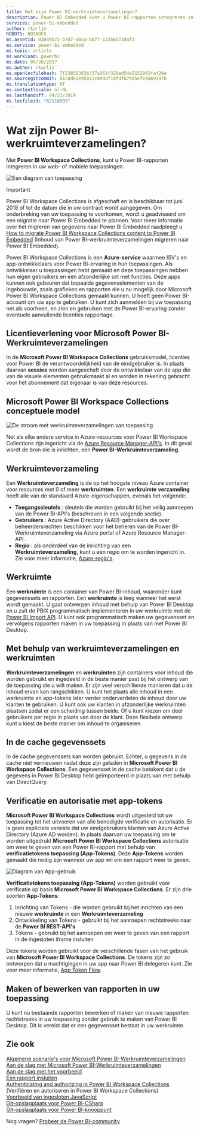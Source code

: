 ```yaml
---
title: Wat zijn Power BI-werkruimteverzamelingen?
description: Power BI Embedded kunt u Power BI-rapporten integreren in uw web- of mobiele toepassingen, zodat u niet hoeft te maken van aangepaste oplossingen.
services: power-bi-embedded
author: rkarlin
ROBOTS: NOINDEX
ms.assetid: 03649b72-b7d7-40ca-b077-12356d72d4f3
ms.service: power-bi-embedded
ms.topic: article
ms.workload: powerbi
ms.date: 09/20/2017
ms.author: rkarlin
ms.openlocfilehash: 7f23856363b337a361f329ed54e2152842faf26e
ms.sourcegitcommit: 61c8de2e95011c094af18fdf679d5efe5069197b
ms.translationtype: HT
ms.contentlocale: nl-NL
ms.lasthandoff: 04/23/2019
ms.locfileid: "62118939"
---
```

# <a name="what-are-power-bi-workspace-collections"></a>Wat zijn Power BI-werkruimteverzamelingen?

Met **Power BI Workspace Collections**, kunt u Power BI-rapporten integreren in uw web- of mobiele toepassingen.

![Een diagram van toepassing](media/what-are-power-bi-workspace-collections/what-is.png)

> [!IMPORTANT]
> Power BI Workspace Collections is afgeschaft en is beschikbaar tot juni 2018 of tot de datum die in uw contract wordt aangegeven. Om onderbreking van uw toepassing te voorkomen, wordt u geadviseerd om een migratie naar Power BI Embedded te plannen. Voor meer informatie over het migreren van gegevens naar Power BI Embedded raadpleegt u [How to migrate Power BI Workspace Collections content to Power BI Embedded](https://powerbi.microsoft.com/documentation/powerbi-developer-migrate-from-powerbi-embedded/) (Inhoud van Power BI-werkruimteverzamelingen migreren naar Power BI Embedded).

Power BI Workspace Collections is een **Azure-service** waarmee ISV's en app-ontwikkelaars voor Power BI-ervaring in hun toepassingen. Als ontwikkelaar u toepassingen hebt gemaakt en deze toepassingen hebben hun eigen gebruikers en een afzonderlijke set met functies. Deze apps kunnen ook gebeuren dat bepaalde gegevenselementen van de ingebouwde, zoals grafieken en rapporten die u nu mogelijk door Microsoft Power BI Workspace Collections gemaakt kunnen. U hoeft geen Power BI-account om uw app te gebruiken. U kunt zich aanmelden bij uw toepassing net als voorheen, en zien en gebruiken met de Power BI-ervaring zonder eventuele aanvullende licenties rapportage.

## <a name="licensing-for-microsoft-power-bi-workspace-collections"></a>Licentieverlening voor Microsoft Power BI-Werkruimteverzamelingen

In de **Microsoft Power BI Workspace Collections** gebruiksmodel, licenties voor Power BI de verantwoordelijkheid van de eindgebruiker is.  In plaats daarvan **sessies** worden aangeschaft door de ontwikkelaar van de app die van de visuele elementen gebruikmaakt al en worden in rekening gebracht voor het abonnement dat eigenaar is van deze resources. 

## <a name="microsoft-power-bi-workspace-collections-conceptual-model"></a>Microsoft Power BI Workspace Collections conceptuele model

![De stroom met werkruimteverzamelingen van toepassing](media/what-are-power-bi-workspace-collections/model.png)

Net als elke andere service in Azure-resources voor Power BI Workspace Collections zijn ingericht via de [Azure Resource Manager-API's](https://msdn.microsoft.com/library/mt712306.aspx). In dit geval wordt de bron die is inrichten, een **Power BI-Werkruimteverzameling**.

## <a name="workspace-collection"></a>Werkruimteverzameling

Een **Werkruimteverzameling** is de op het hoogste niveau Azure container voor resources met 0 of meer **werkruimten**.  Een **werkruimte** **verzameling** heeft alle van de standaard Azure-eigenschappen, evenals het volgende:

* **Toegangssleutels** : sleutels die worden gebruikt bij het veilig aanroepen van de Power BI-API's (beschreven in een volgende sectie).
* **Gebruikers** : Azure Active Directory (AAD)-gebruikers die over beheerdersrechten beschikken voor het beheren van de Power BI-Werkruimteverzameling via Azure portal of Azure Resource Manager-API.
* **Regio** : als onderdeel van de inrichting van een **Werkruimteverzameling**, kunt u een regio om te worden ingericht in. Zie voor meer informatie, [Azure-regio's](https://azure.microsoft.com/regions/).

## <a name="workspace"></a>Werkruimte

Een **werkruimte** is een container van Power BI-inhoud, waaronder kunt gegevenssets en rapporten. Een **werkruimte** is leeg wanneer het eerst wordt gemaakt. U gaat ontwerpen inhoud met behulp van Power BI Desktop en u zult de PBIX programmatisch implementeren in uw werkruimte met de [Power BI Import API](https://msdn.microsoft.com/library/mt711504.aspx). U kunt ook programmatisch maken uw gegevensset en vervolgens rapporten maken in uw toepassing in plaats van met Power BI Desktop.

## <a name="using-workspace-collections-and-workspaces"></a>Met behulp van werkruimteverzamelingen en werkruimten

**Werkruimteverzamelingen** en **werkruimten** zijn containers voor inhoud die worden gebruikt en ingedeeld in de beste manier past bij het ontwerp van de toepassing die u wilt maken. Er zijn veel verschillende manieren dat u de inhoud ervan kan rangschikken. U kunt het plaats alle inhoud in een werkruimte en app-tokens later verder onderverdelen de inhoud door uw klanten te gebruiken. U kunt ook uw klanten in afzonderlijke werkruimten plaatsen zodat er een scheiding tussen beide. Of u kunt kiezen om deel gebruikers per regio in plaats van door de klant. Deze flexibele ontwerp kunt u kiest de beste manier om inhoud te organiseren.

## <a name="cached-datasets"></a>In de cache gegevenssets

In de cache gegevenssets kan worden gebruikt.  Echter, u gegevens in de cache niet vernieuwen nadat deze zijn geladen in **Microsoft Power BI Workspace Collections**. Een gegevensset in de cache betekent dat u de gegevens in Power BI Desktop hebt geïmporteerd in plaats van met behulp van DirectQuery.

## <a name="authentication-and-authorization-with-app-tokens"></a>Verificatie en autorisatie met app-tokens

**Microsoft Power BI Workspace Collections** wordt uitgesteld tot uw toepassing tot het uitvoeren van alle benodigde verificatie en autorisatie. Er is geen expliciete vereiste dat uw eindgebruikers klanten van Azure Active Directory (Azure AD worden).  In plaats daarvan uw toepassing om te worden uitgedrukt **Microsoft Power BI Workspace Collections** autorisatie om weer te geven van een Power BI-rapport met behulp van **verificatietokens toepassing (App-Tokens)**.  Deze **App-Tokens** worden gemaakt die nodig zijn wanneer uw app wil om een rapport weer te geven.

![Diagram van App-gebruik](media/what-are-power-bi-workspace-collections/app-tokens.png)

**Verificatietokens toepassing (App-Tokens)** worden gebruikt voor verificatie op basis **Microsoft Power BI Workspace Collections**.  Er zijn drie soorten **App-Tokens**:

1. Inrichting van Tokens - die worden gebruikt bij het inrichten van een nieuwe **werkruimte** in een **Werkruimteverzameling**
2. Ontwikkeling van Tokens - gebruikt bij het aanroepen rechtstreeks naar de **Power BI REST-API's**
3. Tokens - gebruikt bij het aanroepen om weer te geven van een rapport in de ingesloten iframe insluiten

Deze tokens worden gebruikt voor de verschillende fasen van het gebruik van **Microsoft Power BI Workspace Collections**.  De tokens zijn zo ontworpen dat u machtigingen in uw app naar Power BI delegeren kunt. Zie voor meer informatie, [App Token Flow](app-token-flow.md).

## <a name="create-or-edit-reports-within-your-application"></a>Maken of bewerken van rapporten in uw toepassing

U kunt nu bestaande rapporten bewerken of maken van nieuwe rapporten rechtstreeks in uw toepassing zonder gebruik te maken van Power BI Desktop. Dit is vereist dat er een gegevensset bestaat in uw werkruimte.

## <a name="see-also"></a>Zie ook

[Algemene scenario's voor Microsoft Power BI-Werkruimteverzamelingen](scenarios.md)  
[Aan de slag met Microsoft Power BI-Werkruimteverzamelingen](get-started.md)  
[Aan de slag met het voorbeeld](get-started-sample.md)  
[Een rapport insluiten](embed-report.md)  
[Authenticating and authorizing in Power BI Workspace Collections](app-token-flow.md) (Verifiëren en autoriseren in Power BI Workspace Collections)  
[Voorbeeld van ingesloten JavaScript](https://microsoft.github.io/PowerBI-JavaScript/demo/)  
[Git-opslagplaats voor Power BI-CSharp](https://github.com/Microsoft/PowerBI-CSharp)  
[Git-opslagplaats voor Power BI-knooppunt](https://github.com/Microsoft/PowerBI-Node)  

Nog vragen? [Probeer de Power BI-community](https://community.powerbi.com/)
